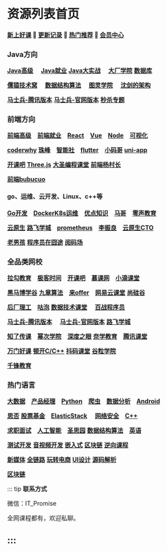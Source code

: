 # 资源列表首页

#### [**新上好课**](./xshk.md) 💖 [**更新记录**](./gxjl-2023.md) 💖 [**热门推荐**](./rmtj.md) 💖 [**会员中心**](./vip.md)

### **Java方向** <Badge type="warning" text="💖"/>

[**Java高级**](./JavaGJ.md)  [**Java就业**](./JavaJY.md)  [**Java大实战**](./JavaDSZ.md)  [**大厂学院**](./dcxy.md)  [**数据库**](./mySql.md)

[**儒猿技术窝**](./ryjsw.md)  [**数据结构算法**](./sjjgsf.md)  [**图灵学院**](./tuling.md)  [**沈剑的架构**](./sjjgs.md)

[**马士兵-腾讯版本**](./mashibing.md)  [**马士兵-官网版本**](./mashibingGW.md)  [**秒杀专题**](./mszt.md)

### **前端方向** <Badge type="warning" text="💖"/>

[**前端高级**](./qianduanGJ.md) [**前端就业**](./qianduanJY.md) [**React**](./React.md) [**Vue**](./Vue.md) [**Node**](./Node.md) [**可视化**](./ksh.md) 

[**coderwhy**](./coderwhy.md) [**珠峰**](./zhufeng.md) [**智能社**](./zns.md) [**flutter**](./flutter.md) [**小码哥**](./xiaomage.md) [**uni-app**](./uni-app.md) 

[**开课吧**](./kaikeba.md)  [**Three.js**](./three.js.md) [**大圣编程课堂**](./dasheng.md)  [**前端杨村长**](./yangcunzhang.md)

[**前端bubucuo**](./bubucuo.md)

#### **go、运维、云开发、Linux、c++等** <Badge type="warning" text="💖"/>

[**Go开发**](./Go.md) [**DockerK8s运维**](./DockerK8s.md) [**优点知识**](./youdian.md) [**马哥**](./mage.md) [**零声教育**](./lsjy.md) 

[**云原生**](./yunyuanssheng.md) [**路飞学城**](./lufei.md) [**prometheus**](./prometheus.md) [**李振良**](./lizhenlaing.md) [**云原生CTO**](./yysCTO.md) 

[**老男孩**](./laonanhai.md) [**程序员在囧途**](./cxyzjt.md) [**阅码场**](https://shop.yomocode.com/)

### **全品类网校** <Badge type="warning" text="💖"/>

[**拉勾教育**](./lagou.md) [**极客时间**](./jksj.md) [**开课吧**](./kaikeba.md) [**慕课网**](./imooc.md) [**小滴课堂**](./xdkt.md) 

[**黑马博学谷**](./hmbxg.md) [**九章算法**](./jiuzhang.md) [**来offer**](./Loffer.md) [**网易云课堂**](./wangyi.md) [**尚硅谷**](./shangguigu.md)

[**后厂理工**](./hclg.md) [**咕泡**](./gupao.md) [**数据技术课堂**](./sjjskt.md)  [**百战程序员**](./baizhan.md)

[**马士兵-腾讯版本**](./mashibing.md)   [**马士兵-官网版本**](./mashibingGW.md) [**路飞学城**](./lufei.md) 

[**知了传课**](./zhiliao.md) [**幂次学院**](./cmxy.md) [**深度之眼**](./sdzy.md) [**奈学教育**](./naixue.md) [**腾讯课堂**](./tengxun.md)

[**万门好课**](./wanmen.md) [**顿开C/C++**](./DKCC++.md)  [**抖码课堂**](./douma.md) [**谷粒学院**](http://www.gulixueyuan.com/) 

[**千锋教育**](./qfjy.md)

### **热门语言** <Badge type="warning" text="💖"/>

[**大数据**](./bigData.md) [**产品经理**](./canpin.md) [**Python**](./Python.md) [**爬虫**](./pacong.md) [**数据分析**](./sjfx.md) [**Android**](./android.md) 

[**思否**](./sifou.md) [**股票基金**](./gupiao.md) [**ElasticStack**](./Elastic.md)  [**网络安全**](./wlaq.md) [**C++**](./C++.md)

[**求职面试**](./mianshi.md) [**人工智能**](./rgzn.md) [**圣思园**](./ssy.md) [**数据结构算法**](./sjjgsf.md) [**英语**](./english.md) 

[**测试开发**](./ceshi.md) [**音视频开发**](./yinshipng.md) [**嵌入式**](./qianrushi.md) [**区块链**](./qukuailian.md) [**逆向课程**](./nixiang.md)

[**新媒体**](./newMedia.md) [**全链路**](./qll.md) [**玩转电商**](./wzds.md) [**UI设计**](./UI.md) [**源码解析**](./code.md)

[**区块链**](./qukuailian.md)

::: tip
**联系方式**

微信：IT_Promise

全网课程都有，欢迎私聊。

 

:::
------
